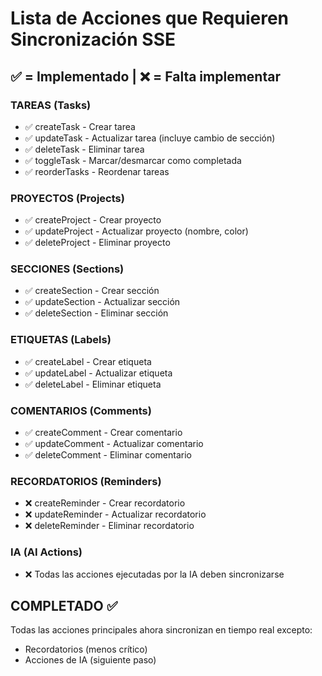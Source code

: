 # Lista de Acciones que Requieren Sincronización SSE

## ✅ = Implementado | ❌ = Falta implementar

### TAREAS (Tasks)

- ✅ createTask - Crear tarea
- ✅ updateTask - Actualizar tarea (incluye cambio de sección)
- ✅ deleteTask - Eliminar tarea
- ✅ toggleTask - Marcar/desmarcar como completada
- ✅ reorderTasks - Reordenar tareas

### PROYECTOS (Projects)

- ✅ createProject - Crear proyecto
- ✅ updateProject - Actualizar proyecto (nombre, color)
- ✅ deleteProject - Eliminar proyecto

### SECCIONES (Sections)

- ✅ createSection - Crear sección
- ✅ updateSection - Actualizar sección
- ✅ deleteSection - Eliminar sección

### ETIQUETAS (Labels)

- ✅ createLabel - Crear etiqueta
- ✅ updateLabel - Actualizar etiqueta
- ✅ deleteLabel - Eliminar etiqueta

### COMENTARIOS (Comments)

- ✅ createComment - Crear comentario
- ✅ updateComment - Actualizar comentario
- ✅ deleteComment - Eliminar comentario

### RECORDATORIOS (Reminders)

- ❌ createReminder - Crear recordatorio
- ❌ updateReminder - Actualizar recordatorio
- ❌ deleteReminder - Eliminar recordatorio

### IA (AI Actions)

- ❌ Todas las acciones ejecutadas por la IA deben sincronizarse

## COMPLETADO ✅

Todas las acciones principales ahora sincronizan en tiempo real excepto:

- Recordatorios (menos crítico)
- Acciones de IA (siguiente paso)
